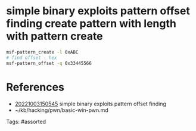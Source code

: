 # simple binary exploits pattern offset finding create pattern with length with pattern create
```bash
msf-pattern_create -l 0xABC
# find offset - hex
msf-pattern_offset -q 0x33445566
```

# References
- [20221003150545](/zet/20221003150545/) simple binary exploits pattern offset finding
- ~/kb/hacking/pwn/basic-win-pwn.md

Tags:
    #assorted


